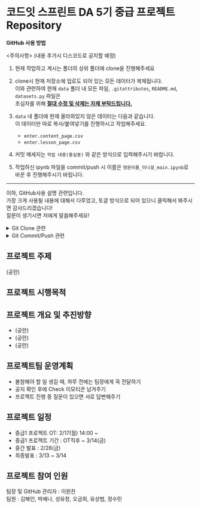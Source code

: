 # 코드잇 스프린트 DA 5기 중급 프로젝트 Repository
**GitHub 사용 방법**

<주의사항> (내용 추가시 디스코드로 공지할 예정)
1. 현재 작업하고 계시는 폴더의 상위 폴더에 clone을 진행해주세요
2. clone시 현재 저장소에 업로도 되어 있는 모든 데이터가 복제됩니다.<br/>
   이와 관련하여 현재 ``data`` 폴더 내 모든 파일, ``.gitattributes``, ``README.md``, ``datasets.py`` 파일은<br/>
   초심자를 위해 **<ins>절대 수정 및 삭제는 자제 부탁드립니다.</ins>**
3. ``data`` 내 폴더에 현재 올라와있지 않은 데이터는 다음과 같습니다.<br/>
   이 데이터만 따로 복사/붙여넣기를 진행하시고 작업해주세요.

   - ``enter.content_page.csv``
   - ``enter.lesson_page.csv``
4. 커밋 메세지는 ``작업 내용(홍길동)`` 와 같은 방식으로 입력해주시기 바랍니다.
5. 작업하신 ipynb 파일을 commit/push 시 이름은 ``영문이름_이니셜_main.ipynb``로 바꾼 후 진행해주시기 바립니다.

---

이하, GitHub사용 설명 관련입니다.<br/>
가장 크게 사용될 내용에 대해서 다루었고, 토글 방식으로 되어 있으니 클릭해서 봐주시면 감사드리겠습니다!<br/>
질문이 생기시면 저에게 말씀해주세요!

<details>
<summary>Git Clone 관련</summary>
<div markdown="1">


1. VSCode를 킨 뒤 F1 버튼을 눌러 ``Git:Clone`` 검색 후 ``Clone from GitHub`` 실행<br/>
![clone1](./img/clone1.png)<br/>
2. ``saeraniren/intermediate_project`` 검색<br/>
![clone2](./img/clone2.png)<br/>
3. 작업 영역을 만들 곳에 ``Select as Repository Destination`` 클릭<br/>
![clone3](./img/clone3.png)<br/>

</div>
</details>

<details>
<summary>Git Commit/Push 관련</summary>
<div markdown="1">

1. Clone으로 만들어진 작업 영역에서 꼭 시작하기
2. 왼쪽 사이드의 아이콘 중 위에서 3번째 아이콘 클릭
3. ``Changes`` 탭에 있는 파일 중 내가 업로드할 파일 선택 후 ``Staged Changes`` 탭에 잘 올라가져 있는지 확인
4. VSCode 최상단 ``Terminal(터미널)`` 클릭 후 ``New Terminal(새 터미널)`` 선택
5. 표시된 터미널에 ``git commit -m "상단의-예시"`` 입력 후 엔터
6. ``git push origin main`` 입력 시 GitHub 저장소에 저장 완료

</div>
</details>

## 프로젝트 주제
(공란)

## 프로젝트 시행목적

## 프로젝트 개요 및 추진방향
- (공란)
- (공란)
- (공란)

## 프로젝트팀 운영계획
- 불참해야 할 일 생길 때, 하루 전에는 팀장에게 꼭 전달하기
- 공지 확인 후에 Check 이모티콘 남겨주기
- 프로젝트 진행 중 질문이 있으면 서로 답변해주기

## 프로젝트 일정
- 중급1 프로젝트 OT: 2/17(월) 14:00 ~
- 중급1 프로젝트 기간 : OT직후 ~ 3/14(금)
- 중간 발표 : 2/28(금)
- 최종발표 : 3/13 ~ 3/14

## 프로젝트 참여 인원
팀장 및 GitHub 관리자 : 이원찬 <br/>
팀원 : 김해인, 박예나, 성유창, 오금희, 유상범, 정수민 <br/>
